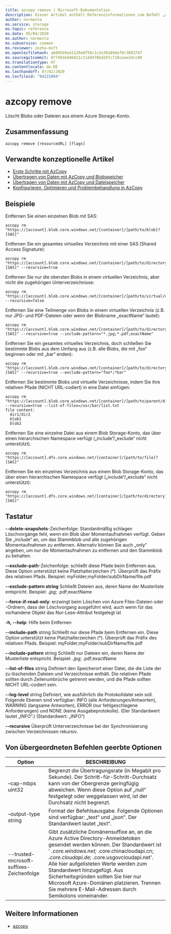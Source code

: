 ```yaml
---
title: azcopy remove | Microsoft-Dokumentation
description: Dieser Artikel enthält Referenzinformationen zum Befehl „azcopy remove“.
author: normesta
ms.service: storage
ms.topic: reference
ms.date: 05/04/2020
ms.author: normesta
ms.subservice: common
ms.reviewer: zezha-msft
ms.openlocfilehash: ab085b9a41120a9f56c1c2e39a89def8c3893747
ms.sourcegitcommit: 877491bd46921c11dd478bd25fc718ceee2dcc08
ms.translationtype: HT
ms.contentlocale: de-DE
ms.lasthandoff: 07/02/2020
ms.locfileid: "84221084"
---
```

# <a name="azcopy-remove"></a>azcopy remove

Löscht Blobs oder Dateien aus einem Azure Storage-Konto.

## <a name="synopsis"></a>Zusammenfassung

```azcopy
azcopy remove [resourceURL] [flags]
```

## <a name="related-conceptual-articles"></a>Verwandte konzeptionelle Artikel

- [Erste Schritte mit AzCopy](storage-use-azcopy-v10.md)
- [Übertragen von Daten mit AzCopy und Blobspeicher](storage-use-azcopy-blobs.md)
- [Übertragen von Daten mit AzCopy und Dateispeicher](storage-use-azcopy-files.md)
- [Konfigurieren, Optimieren und Problembehandlung in AzCopy](storage-use-azcopy-configure.md)

## <a name="examples"></a>Beispiele

Entfernen Sie einen einzelnen Blob mit SAS:

```azcopy
azcopy rm "https://[account].blob.core.windows.net/[container]/[path/to/blob]?[SAS]"
```

Entfernen Sie ein gesamtes virtuelles Verzeichnis mit einer SAS (Shared Access Signature):

```azcopy
azcopy rm "https://[account].blob.core.windows.net/[container]/[path/to/directory]?[SAS]" --recursive=true
```

Entfernen Sie nur die obersten Blobs in einem virtuellen Verzeichnis, aber nicht die zugehörigen Unterverzeichnisse:

```azcopy
azcopy rm "https://[account].blob.core.windows.net/[container]/[path/to/virtual/dir]" --recursive=false
```

Entfernen Sie eine Teilmenge von Blobs in einem virtuellen Verzeichnis (z.B. nur JPG- und PDF-Dateien oder wenn der Blobname „exactName“ lautet):

```azcopy
azcopy rm "https://[account].blob.core.windows.net/[container]/[path/to/directory]?[SAS]" --recursive=true --include-pattern="*.jpg;*.pdf;exactName"
```

Entfernen Sie ein gesamtes virtuelles Verzeichnis, doch schließen Sie bestimmte Blobs aus dem Umfang aus (z.B. alle Blobs, die mit „foo“ beginnen oder mit „bar“ enden):

```azcopy
azcopy rm "https://[account].blob.core.windows.net/[container]/[path/to/directory]?[SAS]" --recursive=true --exclude-pattern="foo*;*bar"
```

Entfernen Sie bestimmte Blobs und virtuelle Verzeichnisse, indem Sie ihre relativen Pfade (NICHT URL-codiert) in eine Datei einfügen:

```azcopy
azcopy rm "https://[account].blob.core.windows.net/[container]/[path/to/parent/dir]" --recursive=true --list-of-files=/usr/bar/list.txt
file content:
  dir1/dir2
  blob1
  blob2

```

Entfernen Sie eine einzelne Datei aus einem Blob Storage-Konto, das über einen hierarchischen Namespace verfügt („include“/„exclude“ nicht unterstützt).

```azcopy
azcopy rm "https://[account].dfs.core.windows.net/[container]/[path/to/file]?[SAS]"
```

Entfernen Sie ein einzelnes Verzeichnis aus einem Blob Storage-Konto, das über einen hierarchischen Namespace verfügt („include“/„exclude“ nicht unterstützt):

```azcopy
azcopy rm "https://[account].dfs.core.windows.net/[container]/[path/to/directory]?[SAS]"
```

## <a name="options"></a>Tastatur

**--delete-snapshots**-Zeichenfolge: Standardmäßig schlagen Löschvorgänge fehl, wenn ein Blob über Momentaufnahmen verfügt. Geben Sie „include“ an, um das Stammblob und alle zugehörigen Momentaufnahmen zu entfernen. Alternativ können Sie auch „only“ angeben, um nur die Momentaufnahmen zu entfernen und den Stammblob zu behalten.

**--exclude-path**-Zeichenfolge: schließt diese Pfade beim Entfernen aus. Diese Option unterstützt keine Platzhalterzeichen (*). Überprüft das Präfix des relativen Pfads. Beispiel: myFolder;myFolder/subDirName/file.pdf

**--exclude-pattern string**   Schließt Dateien aus, deren Name der Musterliste entspricht. Beispiel: *.jpg;* .pdf;exactName

**--force-if-read-only**: erzwingt beim Löschen von Azure Files-Dateien oder -Ordnern, dass der Löschvorgang ausgeführt wird, auch wenn für das vorhandene Objekt das Nur-Lese-Attribut festgelegt ist

**-h, --help**: Hilfe beim Entfernen

**--include-path** string      Schließt nur diese Pfade beim Entfernen ein. Diese Option unterstützt keine Platzhalterzeichen (*). Überprüft das Präfix des relativen Pfads. Beispiel: myFolder;myFolder/subDirName/file.pdf

**--include-pattern** string   Schließt nur Dateien ein, deren Name der Musterliste entspricht. Beispiel: *.jpg;* .pdf;exactName

**--list-of-files** string     Definiert den Speicherort einer Datei, die die Liste der zu löschenden Dateien und Verzeichnisse enthält. Die relativen Pfade sollten durch Zeilenumbrüche getrennt werden, und die Pfade sollten NICHT URL-codiert sein.

**--log-level** string         Definiert, wie ausführlich die Protokolldatei sein soll. Folgende Ebenen sind verfügbar: INFO (alle Anforderungen/Antworten), WARNING (langsame Antworten), ERROR (nur fehlgeschlagene Anforderungen) und NONE (keine Ausgabeprotokolle). (Der Standardwert lautet „INFO“.) (Standardwert: „INFO“)

**--recursive**                Überprüft Unterverzeichnisse bei der Synchronisierung zwischen Verzeichnissen rekursiv.

## <a name="options-inherited-from-parent-commands"></a>Von übergeordneten Befehlen geerbte Optionen

|Option|BESCHREIBUNG|
|---|---|
|–cap-mbps uint32|Begrenzt die Übertragungsrate (in Megabit pro Sekunde). Der Schritt-für-Schritt-Durchsatz kann von der Obergrenze geringfügig abweichen. Wenn diese Option auf „null“ festgelegt oder weggelassen wird, ist der Durchsatz nicht begrenzt.|
|–output-type string|Format der Befehlsausgabe. Folgende Optionen sind verfügbar: „text“ und „json“. Der Standardwert lautet „text“.|
|--trusted-microsoft-suffixes-Zeichenfolge   |Gibt zusätzliche Domänensuffixe an, an die Azure Active Directory-Anmeldetoken gesendet werden können.  Der Standardwert ist ' *.core.windows.net;* .core.chinacloudapi.cn; *.core.cloudapi.de;* .core.usgovcloudapi.net'. Alle hier aufgelisteten Werte werden zum Standardwert hinzugefügt. Aus Sicherheitsgründen sollten Sie hier nur Microsoft Azure-Domänen platzieren. Trennen Sie mehrere E-Mail-Adressen durch Semikolons voneinander.|

## <a name="see-also"></a>Weitere Informationen

- [azcopy](storage-ref-azcopy.md)
